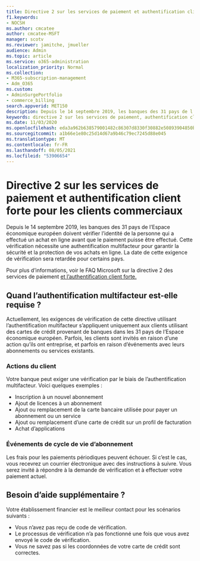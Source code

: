 ```yaml
---
title: Directive 2 sur les services de paiement et authentification client forte pour les clients commerciaux
f1.keywords:
- NOCSH
ms.author: cmcatee
author: cmcatee-MSFT
manager: scotv
ms.reviewer: jamitche, jmueller
audience: Admin
ms.topic: article
ms.service: o365-administration
localization_priority: Normal
ms.collection:
- M365-subscription-management
- Adm_O365
ms.custom:
- AdminSurgePortfolio
- commerce_billing
search.appverid: MET150
description: Depuis le 14 septembre 2019, les banques des 31 pays de l’Espace économique européen sont tenues de vérifier l’identité de la personne qui a effectué un achat en ligne avant que le paiement puisse être effectué. »
keywords: directive 2 sur les services de paiement, authentification client forte, authentification multifacteur
ms.date: 11/03/2020
ms.openlocfilehash: eda3a962b638579001482c86307d8330f30882e50893904850ba6651a2acd1f4
ms.sourcegitcommit: a1b66e1e80c25d14d67a9b46c79ec7245d88e045
ms.translationtype: MT
ms.contentlocale: fr-FR
ms.lasthandoff: 08/05/2021
ms.locfileid: "53906654"
---
```

# <a name="payment-services-directive-2-and-strong-customer-authentication-for-commercial-customers"></a>Directive 2 sur les services de paiement et authentification client forte pour les clients commerciaux

Depuis le 14 septembre 2019, les banques des 31 pays de l’Espace économique européen doivent vérifier l’identité de la personne qui a effectué un achat en ligne avant que le paiement puisse être effectué. Cette vérification nécessite une authentification multifacteur pour garantir la sécurité et la protection de vos achats en ligne. La date de cette exigence de vérification sera retardée pour certains pays.

Pour plus d’informations, voir le FAQ Microsoft sur la directive 2 des services de paiement [et l’authentification client forte.](https://support.microsoft.com/help/4517854/microsoft-account-open-banking-customer-authentication)

## <a name="when-is-multi-factor-authentication-required"></a>Quand l’authentification multifacteur est-elle requise ?

Actuellement, les exigences de vérification de cette directive utilisant l’authentification multifacteur s’appliquent uniquement aux clients utilisant des cartes de crédit provenant de banques dans les 31 pays de l’Espace économique européen. Parfois, les clients sont invités en raison d’une action qu’ils ont entreprise, et parfois en raison d’événements avec leurs abonnements ou services existants.

### <a name="customer-actions"></a>Actions du client

Votre banque peut exiger une vérification par le biais de l’authentification multifacteur. Voici quelques exemples :

- Inscription à un nouvel abonnement
- Ajout de licences à un abonnement
- Ajout ou remplacement de la carte bancaire utilisée pour payer un abonnement ou un service
- Ajout ou remplacement d’une carte de crédit sur un profil de facturation
- Achat d’applications

### <a name="subscription-lifecycle-events"></a>Événements de cycle de vie d’abonnement

Les frais pour les paiements périodiques peuvent échouer. Si c’est le cas, vous recevrez un courrier électronique avec des instructions à suivre. Vous serez invité à répondre à la demande de vérification et à effectuer votre paiement actuel.

## <a name="need-more-help"></a>Besoin d’aide supplémentaire ?

Votre établissement financier est le meilleur contact pour les scénarios suivants :

- Vous n’avez pas reçu de code de vérification.  
- Le processus de vérification n’a pas fonctionné une fois que vous avez envoyé le code de vérification.
- Vous ne savez pas si les coordonnées de votre carte de crédit sont correctes.
